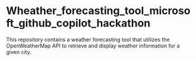# Wheather_forecasting_tool_microsoft_github_copilot_hackathon
This repository contains a weather forecasting tool that utilizes the OpenWeatherMap API to retrieve and display weather information for a given city.
